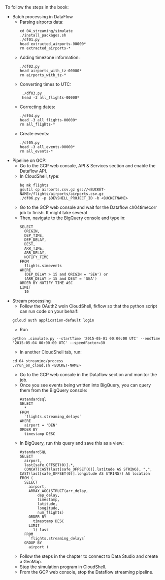 To follow the steps in the book:
* Batch processing in DataFlow
	* Parsing airports data:
	    ```
	    cd 04_streaming/simulate
	    ./install_packages.sh
	    ./df01.py
	    head extracted_airports-00000*
	    rm extracted_airports-*
	    ```
	* Adding timezone information:
	    ```
	    ./df02.py
	    head airports_with_tz-00000*
	    rm airports_with_tz-*
	    ```
	* Converting times to UTC:
	   ```
	    ./df03.py
	    head -3 all_flights-00000*
	   ```
	* Correcting dates:
	    ```
	    ./df04.py
	    head -3 all_flights-00000*
	    rm all_flights-*
	    ```
	* Create events:
	     ```
	    ./df05.py
	    head -3 all_events-00000*
	    rm all_events-*
	    ```  
* Pipeline on GCP:
     * Go to the GCP web console, API & Services section and enable the Dataflow API.
     * In CloudShell, type:
       ```
       bq mk flights
       gsutil cp airports.csv.gz gs://<BUCKET-NAME>/flights/airports/airports.csv.gz
       ./df06.py -p $DEVSHELL_PROJECT_ID -b <BUCKETNAME> 
       ``` 
     * Go to the GCP web console and wait for the Dataflow ch04timecorr job to finish. It might take several  
     * Then, navigate to the BigQuery console and type in:
	    ```
		SELECT
		  ORIGIN,
		  DEP_TIME,
		  DEP_DELAY,
		  DEST,
		  ARR_TIME,
		  ARR_DELAY,
		  NOTIFY_TIME
		FROM
		  flights.simevents
		WHERE
		  (DEP_DELAY > 15 and ORIGIN = 'SEA') or
		  (ARR_DELAY > 15 and DEST = 'SEA')
		ORDER BY NOTIFY_TIME ASC
		LIMIT
		  10
	    ```
* Stream processing
	* Follow the OAuth2 woIn CloudShell, fkflow so that the python script can run code on your behalf:
	```
	gcloud auth application-default login
	```
	* Run
	```
	python .simulate.py --startTime '2015-05-01 00:00:00 UTC' --endTime '2015-05-04 00:00:00 UTC' --speedFactor=30
    ```
	* In another CloudShell tab, run:
	```
	cd 04_streaming/process
	./run_on_cloud.sh <BUCKET-NAME>
	```
	* Go to the GCP web console in the Dataflow section and monitor the job.
	* Once you see events being written into BigQuery, you can query them from the BigQuery console:
		```
		#standardsql
		SELECT
		  *
		FROM
		  `flights.streaming_delays`
		WHERE
		  airport = 'DEN'
		ORDER BY
		  timestamp DESC
		```
	* In BigQuery, run this query and save this as a view:
		```
		#standardSQL
		SELECT
		  airport,
		  last[safe_OFFSET(0)].*,
		  CONCAT(CAST(last[safe_OFFSET(0)].latitude AS STRING), ",", CAST(last[safe_OFFSET(0)].longitude AS STRING)) AS location
		FROM (
		  SELECT
		    airport,
		    ARRAY_AGG(STRUCT(arr_delay,
		        dep_delay,
		        timestamp,
		        latitude,
		        longitude,
		        num_flights)
		    ORDER BY
		      timestamp DESC
		    LIMIT
		      1) last
		  FROM
		    `flights.streaming_delays`
		  GROUP BY
		    airport )
		```   
	* Follow the steps in the chapter to connect to Data Studio and create a GeoMap.
	* Stop the simulation program in CloudShell.
	* From the GCP web console, stop the Dataflow streaming pipeline.